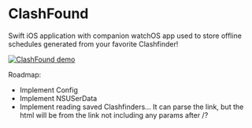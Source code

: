 
# ClashFound

Swift iOS application with companion watchOS app used to store offline schedules generated from your favorite Clashfinder!



[![ClashFound demo](res/ClashFound.gif)](https://www.youtube.com/c/MadeByMiro)


Roadmap:
* Implement Config
* Implement NSUSerData
* Implement reading saved Clashfinders... It can parse the link, but the html will be from the link not including any params after /?

